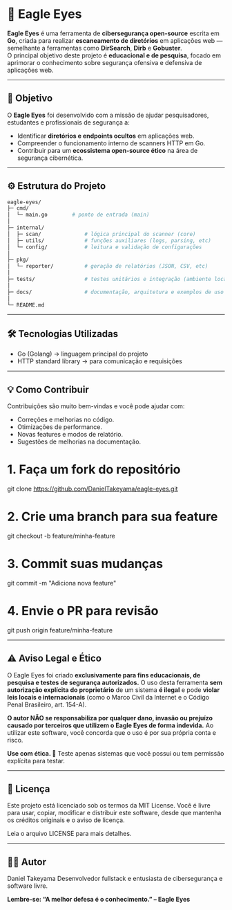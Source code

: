 # 🦅 Eagle Eyes

**Eagle Eyes** é uma ferramenta de **cibersegurança open-source** escrita em **Go**, criada para realizar **escaneamento de diretórios** em aplicações web — semelhante a ferramentas como **DirSearch**, **Dirb** e **Gobuster**.  
O principal objetivo deste projeto é **educacional e de pesquisa**, focado em aprimorar o conhecimento sobre segurança ofensiva e defensiva de aplicações web.

---

## 🚀 Objetivo

O **Eagle Eyes** foi desenvolvido com a missão de ajudar pesquisadores, estudantes e profissionais de segurança a:
- Identificar **diretórios e endpoints ocultos** em aplicações web.
- Compreender o funcionamento interno de scanners HTTP em Go.
- Contribuir para um **ecossistema open-source ético** na área de segurança cibernética.

---

## ⚙️ Estrutura do Projeto

```bash
eagle-eyes/
├─ cmd/
│  └─ main.go        # ponto de entrada (main)
│
├─ internal/
│  ├─ scan/              # lógica principal do scanner (core)
│  ├─ utils/             # funções auxiliares (logs, parsing, etc)
│  └─ config/            # leitura e validação de configurações
│
├─ pkg/
│  └─ reporter/          # geração de relatórios (JSON, CSV, etc)
│
├─ tests/                # testes unitários e integração (ambiente local)
│
├─ docs/                 # documentação, arquitetura e exemplos de uso
│
└─ README.md
```

---

## 🛠️ Tecnologias Utilizadas
- Go (Golang) → linguagem principal do projeto
- HTTP standard library → para comunicação e requisições

---

## 💡 Como Contribuir

Contribuições são muito bem-vindas e você pode ajudar com:
- Correções e melhorias no código.
- Otimizações de performance.
- Novas features e modos de relatório.
- Sugestões de melhorias na documentação.

# 1. Faça um fork do repositório
git clone https://github.com/DanielTakeyama/eagle-eyes.git

# 2. Crie uma branch para sua feature
git checkout -b feature/minha-feature

# 3. Commit suas mudanças
git commit -m "Adiciona nova feature"

# 4. Envie o PR para revisão
git push origin feature/minha-feature

---

## ⚠️ Aviso Legal e Ético

O Eagle Eyes foi criado **exclusivamente para fins educacionais, de pesquisa e testes de segurança autorizados.**
O uso desta ferramenta **sem autorização explícita do proprietário** de um sistema **é ilegal** e pode **violar leis locais e internacionais**
(como o Marco Civil da Internet e o Código Penal Brasileiro, art. 154-A).

**O autor NÃO se responsabiliza por qualquer dano, invasão ou prejuízo causado por terceiros que utilizem o Eagle Eyes de forma indevida.**
Ao utilizar este software, você concorda que o uso é por sua própria conta e risco.

**Use com ética. 🧠**
Teste apenas sistemas que você possui ou tem permissão explícita para testar.

---

## 📜 Licença
Este projeto está licenciado sob os termos da MIT License.
Você é livre para usar, copiar, modificar e distribuir este software, desde que mantenha os créditos originais e o aviso de licença.

Leia o arquivo LICENSE para mais detalhes.

---

## 👨‍💻 Autor

Daniel Takeyama
Desenvolvedor fullstack e entusiasta de cibersegurança e software livre.

**Lembre-se: “A melhor defesa é o conhecimento.” – Eagle Eyes**